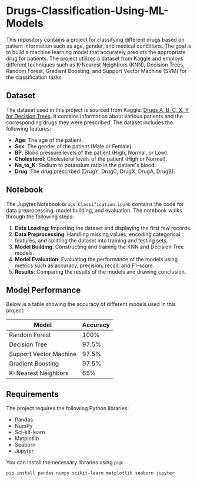# Drugs-Classification-Using-ML-Models
This repository contains a project for classifying different drugs based on patient information such as age, gender, and medical conditions. The goal is to build a machine learning model that accurately predicts the appropriate drug for patients. The project utilizes a dataset from Kaggle and employs different techniques such as K-Nearest Neighbors (KNN), Decision Trees, Random Forest, Gradient Boosting, and Support Vector Machine (SVM) for the classification tasks. 

## Dataset
The dataset used in this project is sourced from Kaggle: [Drugs A, B, C, X, Y for Decision Trees](https://www.kaggle.com/datasets/pablomgomez21/drugs-a-b-c-x-y-for-decision-trees/data). It contains information about various patients and the corresponding drugs they were prescribed. The dataset includes the following features:
- **Age**: The age of the patient.
- **Sex**: The gender of the patient (Male or Female).
- **BP**: Blood pressure levels of the patient (High, Normal, or Low).
- **Cholesterol**: Cholesterol levels of the patient (High or Normal).
- **Na_to_K**: Sodium to potassium ratio in the patient's blood.
- **Drug**: The drug prescribed (DrugY, DrugC, DrugX, DrugA, DrugB).

## Notebook
The Jupyter Notebook `Drugs_Classification.ipynb` contains the code for data preprocessing, model building, and evaluation. The notebook walks through the following steps:

1. **Data Loading**: Importing the dataset and displaying the first few records.
2. **Data Preprocessing**: Handling missing values, encoding categorical features, and splitting the dataset into training and testing sets.
3. **Model Building**: Constructing and training the KNN and Decision Tree models.
4. **Model Evaluation**: Evaluating the performance of the models using metrics such as accuracy, precision, recall, and F1-score.
5. **Results**: Comparing the results of the models and drawing conclusion.

## Model Performance

Below is a table showing the accuracy of different models used in this project:

| Model                  | Accuracy |
|------------------------|----------|
| Random Forest          | 100%     |
| Decision Tree          | 97.5%    |
| Support Vector Machine | 97.5%    |
| Gradient Boosting      | 97.5%    |
| K-Nearest Neighbors    | 65%      |

## Requirements
The project requires the following Python libraries:

- Pandas
- NumPy
- Sci-kit-learn
- Matplotlib
- Seaborn
- Jupyter

You can install the necessary libraries using `pip`:

```bash
pip install pandas numpy scikit-learn matplotlib seaborn jupyter
